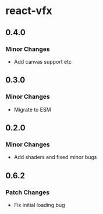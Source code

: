 # react-vfx

## 0.4.0

### Minor Changes

-   Add canvas support etc

## 0.3.0

### Minor Changes

-   Migrate to ESM

## 0.2.0

### Minor Changes

-   Add shaders and fixed minor bugs

## 0.6.2

### Patch Changes

-   Fix initial loading bug
